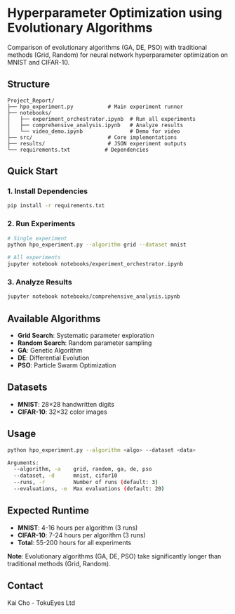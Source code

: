 # Hyperparameter Optimization using Evolutionary Algorithms

Comparison of evolutionary algorithms (GA, DE, PSO) with traditional methods (Grid, Random) for neural network hyperparameter optimization on MNIST and CIFAR-10.

## Structure

```
Project_Report/
├── hpo_experiment.py           # Main experiment runner
├── notebooks/
│   ├── experiment_orchestrator.ipynb  # Run all experiments
│   ├── comprehensive_analysis.ipynb   # Analyze results  
│   └── video_demo.ipynb               # Demo for video
├── src/                        # Core implementations
├── results/                    # JSON experiment outputs
└── requirements.txt           # Dependencies
```

## Quick Start

### 1. Install Dependencies
```bash
pip install -r requirements.txt
```

### 2. Run Experiments
```bash
# Single experiment
python hpo_experiment.py --algorithm grid --dataset mnist

# All experiments
jupyter notebook notebooks/experiment_orchestrator.ipynb
```

### 3. Analyze Results
```bash
jupyter notebook notebooks/comprehensive_analysis.ipynb
```

## Available Algorithms
- **Grid Search**: Systematic parameter exploration
- **Random Search**: Random parameter sampling  
- **GA**: Genetic Algorithm
- **DE**: Differential Evolution
- **PSO**: Particle Swarm Optimization

## Datasets
- **MNIST**: 28×28 handwritten digits
- **CIFAR-10**: 32×32 color images

## Usage

```bash
python hpo_experiment.py --algorithm <algo> --dataset <data>

Arguments:
  --algorithm, -a    grid, random, ga, de, pso
  --dataset, -d      mnist, cifar10
  --runs, -r         Number of runs (default: 3)
  --evaluations, -e  Max evaluations (default: 20)
```

## Expected Runtime
- **MNIST**: 4-16 hours per algorithm (3 runs)
- **CIFAR-10**: 7-24 hours per algorithm (3 runs)
- **Total**: 55-200 hours for all experiments

**Note**: Evolutionary algorithms (GA, DE, PSO) take significantly longer than traditional methods (Grid, Random).

## Contact
Kai Cho - TokuEyes Ltd

